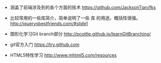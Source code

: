 * 涵盖了前端涉及到的各个方面的技术
<https://github.com/JacksonTian/fks>

* 比较常用的一些库简介，简单说明了一些 库 的用途。概括性很强。
<http://jquerysbestfriends.com/#slide1>

* 图形化学习Git branch部分
<http://pcottle.github.io/learnGitBranching/>

* git官方入门
<https://try.github.com>

* HTML5特性学习
<http://www.mhtml5.com/resources>
